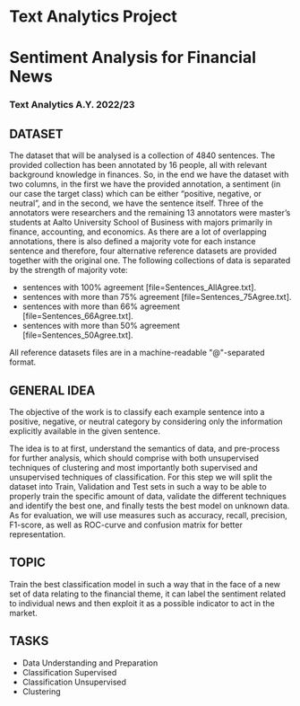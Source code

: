 # Text Analytics Project

# Sentiment Analysis for Financial News

### Text Analytics A.Y. 2022/23


## DATASET
The dataset that will be analysed is a collection of 4840 sentences. The provided collection has been annotated by 16 people, all with relevant background knowledge in finances. So, in the end we have the dataset with two columns, in the first we have the provided annotation, a sentiment (in our case the target class) which can be either “positive, negative, or neutral”, and in the second, we have the sentence itself. Three of the annotators were researchers and the remaining 13 annotators were master’s students at Aalto University School of Business with majors primarily in finance, accounting, and economics.
As there are a lot of overlapping annotations, there is also defined a majority vote for each instance sentence and therefore, four alternative reference datasets are provided together with the original one. The following collections of data is separated by the strength of majority vote: 
* sentences with 100% agreement [file=Sentences_AllAgree.txt].
* sentences with more than 75% agreement [file=Sentences_75Agree.txt].
* sentences with more than 66% agreement [file=Sentences_66Agree.txt].
* sentences with more than 50% agreement [file=Sentences_50Agree.txt].

All reference datasets files are in a machine-readable "@"-separated format.

## GENERAL IDEA
The objective of the work is to classify each example sentence into a positive, negative, or neutral category by considering only the information explicitly available in the given sentence. 

The idea is to at first, understand the semantics of data, and pre-process for further analysis, which should comprise with both unsupervised techniques of clustering and most importantly both supervised and unsupervised techniques of classification. For this step we will split the dataset into Train, Validation and Test sets in such a way to be able to properly train the specific amount of data, validate the different techniques and identify the best one, and finally tests the best model on unknown data. As for evaluation, we will use measures such as accuracy, recall, precision, F1-score, as well as ROC-curve and confusion matrix for better representation. 

## TOPIC
Train the best classification model in such a way that in the face of a new set of data relating to the financial theme, it can label the sentiment related to individual news and then exploit it as a possible indicator to act in the market.

## TASKS
*	Data Understanding and Preparation
*	Classification Supervised
*	Classification Unsupervised
*	Clustering
